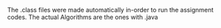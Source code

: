 The .class files were made automatically in-order to run the assignment codes. The actual Algorithms are the ones with .java
